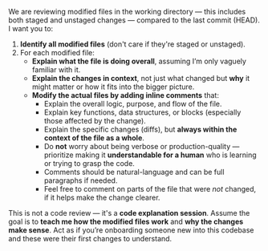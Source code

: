 We are reviewing modified files in the working directory — this includes both staged and unstaged changes — compared to the last commit (HEAD). I want you to:

1. **Identify all modified files** (don't care if they're staged or unstaged).
2. For each modified file:
   - **Explain what the file is doing overall**, assuming I’m only vaguely familiar with it.
   - **Explain the changes in context**, not just what changed but **why** it might matter or how it fits into the bigger picture.
   - **Modify the actual files by adding inline comments** that:
     - Explain the overall logic, purpose, and flow of the file.
     - Explain key functions, data structures, or blocks (especially those affected by the change).
     - Explain the specific changes (diffs), but **always within the context of the file as a whole**.
     - Do **not** worry about being verbose or production-quality — prioritize making it **understandable for a human** who is learning or trying to grasp the code.
     - Comments should be natural-language and can be full paragraphs if needed.
     - Feel free to comment on parts of the file that were *not* changed, if it helps make the change clearer.

This is not a code review — it's a **code explanation session**. Assume the goal is to **teach me how the modified files work** and **why the changes make sense**.
Act as if you’re onboarding someone new into this codebase and these were their first changes to understand.